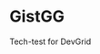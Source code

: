 # GistGG
Tech-test for DevGrid
<blockquote class="imgur-embed-pub" lang="en" data-id="a/FaVtv4w" data-context="false" ><a href="//imgur.com/a/FaVtv4w"></a></blockquote><script async src="//s.imgur.com/min/embed.js" charset="utf-8"></script>
